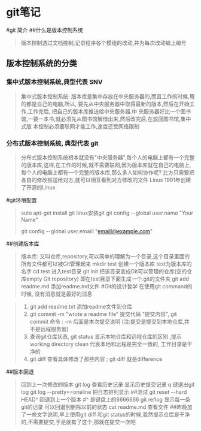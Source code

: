 # git笔记

#git 简介
##什么是版本控制系统
> 版本控制透过文档控制,记录程序各个模组的改动,并为每次改动编上编号
## 版本控制系统的分类
### 集中式版本控制系统,典型代表 SNV
> 集中式版本控制系统: 版本库是集中存放在中央服务器的,而且工作的时候,用的都是自己的电脑,所以,
> 要先从中央服务器中取得最新的版本,然后在开始工作,工作完后, 把自己的版本库推送给中央服务器,中
> 央服务器好比一个图书馆,一要一本书,就必须先从图书馆解借出来,然后改完后,在放回图书馆,集中式版
> 本控制必须要联网才能工作,速度还受网络限制
### 分布式版本控制系统, 典型代表 git
> 分布式版本控制系统根本就没有"中央服务器",每个人的电脑上都有一个完整的版本库,这样,在工作的时候,就不需要联网,因为版本库就在自己的电脑上, 每个人的电脑上都有一个完整的版本库,那么多人如何协作呢? 比方只需要把各自的修改推送给对方,就可以相互看到对方修改的文件
> Linus 1991年创建了开源的Linux

#git环境配置
> suto apt-get install git linux安装git
> git config --global user.name "Your Name"
>
> git config --global user.emaill "emaill@example.com"

##创建版本库
> 版本库: 又叫仓库,repository,可以简单的理解为一个目录,这个目录里面的所有文件都可以被Git管理起来
> mkdir test 创建一个版本库 test为版本库的名字
> cd test 进入test目录
> git init 把该目录变成Git可以管理的仓库(空的仓库empty Git repository) 即在test目录下面生成一个.git的文件夹
> git add readme.md 添加readme.md文件
#Git的设计哲学
> 在使用git command的时候, 没有消息就是最好的消息



> 1. git add readme.txt 添加readme文件到仓库
> 2. git commit -m "wrote a readme file" 提交代码 "提交内容",
	git commit 命令 : -m 后面是本次提交说明 (注:提交是提交到本地仓库,并不是远程服务器)
> 3. 查询git仓库状态, git status 显示本地仓库和远程仓库的区别 ,提示working directory clean 代表本地和远程是完全一致的, 工作目录是干净的
> 4. git diff 查看具体修改了那些内容 ; git diff 就是difference

##版本回退
> 回到上一次修改的版本 git log 查看历史记录 显示历史提交记录
> q 键退出git log 
> git log --pretty==oneline 把日志排列显示
> ##测试
> git reset --hard HEAD^ 回退到上一个版本
>#^ 是键盘上的6666666
> git reflog 显示每一条git的记录 可以回退到删除以前的状态
> cat readme.md 查看文件
##昨晚加了一些文字说明,早上使用git diff 和git status的时候,竟然提示仓库是干净的,不需要提交,于是就有了这个,那就在提交一次吧
